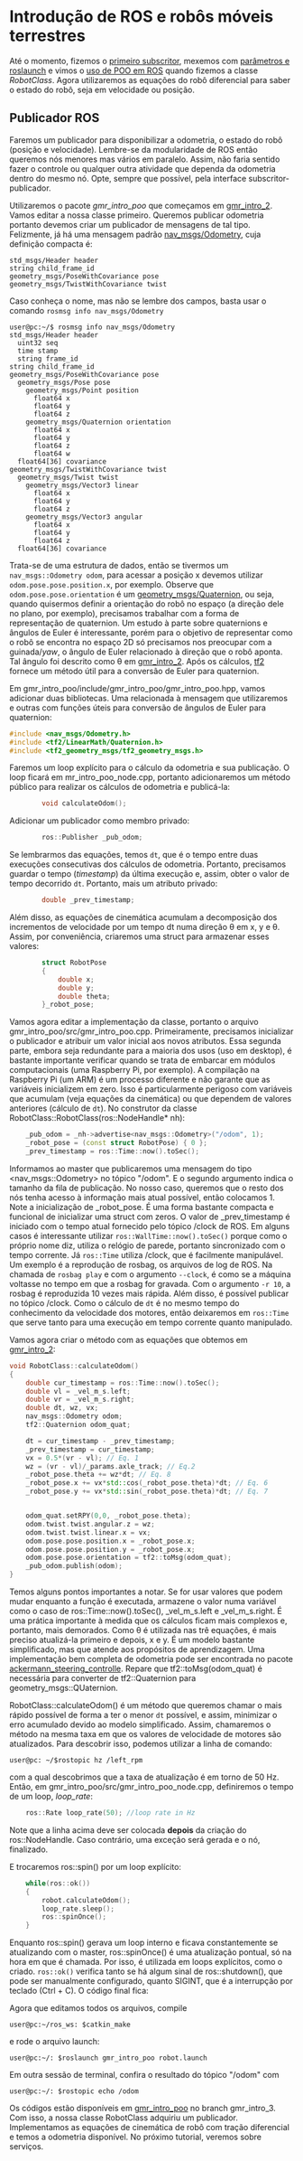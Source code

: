 # Introdução de ROS e robôs móveis terrestres

Até o momento, fizemos o [primeiro subscritor](https://github.com/akihirohh/gmr_intro), mexemos com [parâmetros e roslaunch](https://github.com/akihirohh/gmr_intro_1) e vimos o [uso de POO em ROS](https://github.com/akihirohh/gmr_intro_2) quando fizemos a classe *RobotClass*. Agora utilizaremos as equações do robô diferencial para saber o estado do robô, seja em velocidade ou posição. 

## Publicador ROS

Faremos um publicador para disponibilizar a odometria, o estado do robô (posição e velocidade). Lembre-se da modularidade de ROS então queremos nós menores mas vários em paralelo. Assim, não faria sentido fazer o controle ou qualquer outra atividade que dependa da odometria dentro do mesmo nó. Opte, sempre que possível, pela interface subscritor-publicador. 

Utilizaremos o pacote *gmr_intro_poo* que começamos em [gmr_intro_2](https://github.com/akihirohh/gmr_intro_2). Vamos editar a nossa classe primeiro. Queremos publicar odometria portanto devemos criar um publicador de mensagens de tal tipo. Felizmente, já há uma mensagem padrão [nav_msgs/Odometry](http://docs.ros.org/melodic/api/nav_msgs/html/msg/Odometry.html), cuja definição compacta é:

```
std_msgs/Header header
string child_frame_id
geometry_msgs/PoseWithCovariance pose
geometry_msgs/TwistWithCovariance twist
```

Caso conheça o nome, mas não se lembre dos campos, basta usar o comando `rosmsg info nav_msgs/Odometry`

```console
user@pc:~/$ rosmsg info nav_msgs/Odometry
std_msgs/Header header
  uint32 seq
  time stamp
  string frame_id
string child_frame_id
geometry_msgs/PoseWithCovariance pose
  geometry_msgs/Pose pose
    geometry_msgs/Point position
      float64 x
      float64 y
      float64 z
    geometry_msgs/Quaternion orientation
      float64 x
      float64 y
      float64 z
      float64 w
  float64[36] covariance
geometry_msgs/TwistWithCovariance twist
  geometry_msgs/Twist twist
    geometry_msgs/Vector3 linear
      float64 x
      float64 y
      float64 z
    geometry_msgs/Vector3 angular
      float64 x
      float64 y
      float64 z
  float64[36] covariance
```

Trata-se de uma estrutura de dados, então se tivermos um `nav_msgs::Odometry odom`, para acessar a posição x devemos utilizar `odom.pose.pose.position.x`, por exemplo. Observe que `odom.pose.pose.orientation` é um [geometry_msgs/Quaternion](http://docs.ros.org/melodic/api/geometry_msgs/html/msg/Quaternion.html), ou seja, quando quisermos definir a orientação do robô no espaço (a direção dele no plano, por exemplo), precisamos trabalhar com a forma de representação de quaternion. Um estudo à parte sobre quaternions e ângulos de Euler é interessante, porém para o objetivo de representar como o robô se encontra no espaço 2D só precisamos nos preocupar com a guinada/*yaw*, o ângulo de Euler relacionado à direção que o robô aponta. Tal ângulo foi descrito como &theta; em [gmr_intro_2](https://github.com/akihirohh/gmr_intro_2). Após os cálculos, [tf2](http://wiki.ros.org/tf2/Tutorials/Quaternions) fornece um método útil para a conversão de Euler para quaternion. 

Em gmr_intro_poo/include/gmr_intro_poo/gmr_intro_poo.hpp, vamos adicionar duas bibliotecas. Uma relacionada à mensagem que utilizaremos e outras com funções úteis para conversão de ângulos de Euler para quaternion:
```cpp
#include <nav_msgs/Odometry.h>
#include <tf2/LinearMath/Quaternion.h>
#include <tf2_geometry_msgs/tf2_geometry_msgs.h>
```

Faremos um loop explícito para o cálculo da odometria e sua publicação. O loop ficará em mr_intro_poo_node.cpp, portanto adicionaremos um método público para realizar os cálculos de odometria e publicá-la:
```cpp
        void calculateOdom();
```

Adicionar um publicador como membro privado:
```cpp
        ros::Publisher _pub_odom;
```

Se lembrarmos das equações, temos `dt`, que é o tempo entre duas execuções consecutivas dos cálculos de odometria. Portanto, precisamos guardar o tempo (*timestamp*) da última execução e, assim, obter o valor de tempo decorrido `dt`. Portanto, mais um atributo privado:
```cpp
        double _prev_timestamp;
```
Além disso, as equações de cinemática acumulam a decomposição dos incrementos de velocidade por um tempo dt numa direção &theta; em x, y e &theta;. Assim, por conveniência, criaremos uma struct para armazenar esses valores:
```cpp
        struct RobotPose
        {
            double x;
            double y;
            double theta;
        }_robot_pose;
```

Vamos agora editar a implementação da classe, portanto o arquivo gmr_intro_poo/src/gmr_intro_poo.cpp. Primeiramente, precisamos inicializar o publicador e atribuir um valor inicial aos novos atributos. Essa segunda parte, embora seja redundante para a maioria dos usos (uso em desktop), é bastante importante verificar quando se trata de embarcar em módulos computacionais (uma Raspberry Pi, por exemplo). A compilação na Raspberry Pi (um ARM) é um processo diferente e não garante que as variáveis inicializem em zero. Isso é particularmente perigoso com variáveis que acumulam (veja equações da cinemática) ou que dependem de valores anteriores (cálculo de `dt`). No construtor da classe RobotClass::RobotClass(ros::NodeHandle* nh):

```cpp
    _pub_odom = _nh->advertise<nav_msgs::Odometry>("/odom", 1);
    _robot_pose = (const struct RobotPose) { 0 };
    _prev_timestamp = ros::Time::now().toSec();
```

 Informamos ao master que publicaremos uma mensagem do tipo <nav_msgs::Odometry> no tópico "/odom". E o segundo argumento indica o tamanho da fila de publicação. No nosso caso, queremos que o resto dos nós tenha acesso à informação mais atual possível, então colocamos 1. Note a inicialização de _robot_pose. É uma forma bastante compacta e funcional de inicializar uma struct com zeros. O valor de _prev_timestamp é iniciado com o tempo atual fornecido pelo tópico /clock de ROS. Em alguns casos é interessante utilizar `ros::WallTime::now().toSec()` porque como o próprio nome diz, utiliza o relógio de parede, portanto sincronizado com o tempo corrente. Já `ros::Time` utiliza /clock, que é facilmente manipulável. Um exemplo é a reprodução de rosbag, os arquivos de log de ROS. Na chamada de `rosbag play` e com o argumento `--clock`, é como se a máquina voltasse no tempo em que a rosbag for gravada. Com o argumento `-r 10`, a rosbag é reproduzida 10 vezes mais rápida. Além disso, é possível publicar no tópico /clock. Como o cálculo de `dt` é no mesmo tempo do conhecimento da velocidade dos motores, então deixaremos em `ros::Time` que serve tanto para uma execução em tempo corrente quanto manipulado. 
 
 Vamos agora criar o método com as equações que obtemos em [gmr_intro_2](https://github.com/akihirohh/gmr_intro_2):

```cpp
void RobotClass::calculateOdom()
{
    double cur_timestamp = ros::Time::now().toSec();
    double vl = _vel_m_s.left;
    double vr = _vel_m_s.right;
    double dt, wz, vx;
    nav_msgs::Odometry odom;
    tf2::Quaternion odom_quat;

    dt = cur_timestamp - _prev_timestamp;
    _prev_timestamp = cur_timestamp;
    vx = 0.5*(vr - vl); // Eq. 1                     
    wz = (vr - vl)/_params.axle_track; // Eq.2
    _robot_pose.theta += wz*dt; // Eq. 8
    _robot_pose.x += vx*std::cos(_robot_pose.theta)*dt; // Eq. 6
    _robot_pose.y += vx*std::sin(_robot_pose.theta)*dt; // Eq. 7


    odom_quat.setRPY(0,0, _robot_pose.theta);
    odom.twist.twist.angular.z = wz;
    odom.twist.twist.linear.x = vx;
    odom.pose.pose.position.x = _robot_pose.x;
    odom.pose.pose.position.y = _robot_pose.x;
    odom.pose.pose.orientation = tf2::toMsg(odom_quat);
    _pub_odom.publish(odom);
}
```

Temos alguns pontos importantes a notar. Se for usar valores que podem mudar enquanto a função é executada, armazene o valor numa variável como o caso de ros::Time::now().toSec(), _vel_m_s.left e _vel_m_s.right. É uma prática importante à medida que os cálculos ficam mais complexos e, portanto, mais demorados. Como &theta; é utilizada nas trê equações, é mais preciso atualizá-la primeiro e depois, x e y. É um modelo bastante simplificado, mas que atende aos propósitos de aprendizagem. Uma implementação bem completa de odometria pode ser encontrada no pacote [ackermann_steering_controlle](https://github.com/ros-controls/ros_controllers/blob/melodic-devel/ackermann_steering_controller/include/ackermann_steering_controller/odometry.h). Repare que tf2::toMsg(odom_quat) é necessária para converter de tf2::Quaternion para geometry_msgs::QUaternion.

RobotClass::calculateOdom() é um método que queremos chamar o mais rápido possível de forma a ter o menor `dt` possível, e assim, minimizar o erro acumulado devido ao modelo simplificado. Assim, chamaremos o método na mesma taxa em que os valores de velocidade de motores são atualizados. Para descobrir isso, podemos utilizar a linha de comando:

```console
user@pc: ~/$rostopic hz /left_rpm
```

com a qual descobrimos que a taxa de atualização é em torno de 50 Hz. Então, em gmr_intro_poo/src/gmr_intro_poo_node.cpp, definiremos o tempo de um loop, *loop_rate*:
```cpp
    ros::Rate loop_rate(50); //loop rate in Hz
```
Note que a linha acima deve ser colocada **depois** da criação do ros::NodeHandle. Caso contrário, uma exceção será gerada e o nó, finalizado.

E trocaremos ros::spin() por um loop explícito:
```cpp
    while(ros::ok())
    {
        robot.calculateOdom();
        loop_rate.sleep();
        ros::spinOnce();
    }
```

Enquanto ros::spin() gerava um loop interno e ficava constantemente se atualizando com o master, ros::spinOnce() é uma atualização pontual, só na hora em que é chamada. Por isso, é utilizada em loops explícitos, como o criado. `ros::ok()` verifica tanto se há algum sinal de ros::shutdown(), que pode ser manualmente configurado, quanto SIGINT, que é a interrupção por teclado (Ctrl + C). O código final fica:

Agora que editamos todos os arquivos, compile
```console
user@pc:~/ros_ws: $catkin_make
```
e rode o arquivo launch:
```console
user@pc:~/: $roslaunch gmr_intro_poo robot.launch
```
Em outra sessão de terminal, confira o resultado do tópico "/odom" com

```console
user@pc:~/: $rostopic echo /odom
```
Os códigos estão disponíveis em [gmr_intro_poo](https://github.com/akihirohh/gmr_intro_poo) no branch gmr_intro_3. Com isso, a nossa classe RobotClass adquiriu um publicador. Implementamos as equações de cinemática de robô com tração diferencial e temos a odometria disponível. No próximo tutorial, veremos sobre serviços.
